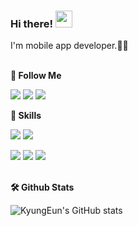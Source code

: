 ### Hi there! <img src="https://user-images.githubusercontent.com/74607521/209920526-d7b20ddb-fcc6-4558-aef7-a6e2a6684b49.gif" width="27px">

I'm mobile app developer.👩‍💻
<br/><br/>

**🚀 Follow Me**

<a href="https://tech-carrot.tistory.com/"><img src="https://img.shields.io/badge/Blog-336699?logo=Bloglovin&logoColor=white"/></a>
<a href="https://www.instagram.com/dev_eun/"><img src="https://img.shields.io/badge/Instagram-8a3ab9?logo=Instagram&logoColor=white"/></a>
<a href="mailto:kyungeun.dev@gmail.com"><img src="https://img.shields.io/badge/Email-4285F4?logo=Gmail&logoColor=white"/></a>
<br/>

**💪 Skills**

<img src="https://img.shields.io/badge/Android-3DDC84?logo=Android&logoColor=white&style=flat-square"/>&nbsp;<img src="https://img.shields.io/badge/iOS-000000?logo=iOS&logoColor=white&style=flat-square"/>

<img src="https://img.shields.io/badge/Kotlin-7F52FF?logo=Kotlin&logoColor=white&style=flat-square"/>&nbsp;<img src="https://img.shields.io/badge/Java-34567C?logo=CoffeeScript&logoColor=white&style=flat-square"/>&nbsp;<img src="https://img.shields.io/badge/Swift-F05138?logo=Swift&logoColor=white&style=flat-square"/>
<br/><br/>

**🛠 Github Stats**

![KyungEun's GitHub stats](https://github-readme-stats.vercel.app/api?username=shruddms&show_icons=true)

